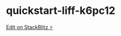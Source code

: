 # quickstart-liff-k6pc12

[Edit on StackBlitz ⚡️](https://stackblitz.com/edit/quickstart-liff-k6pc12)